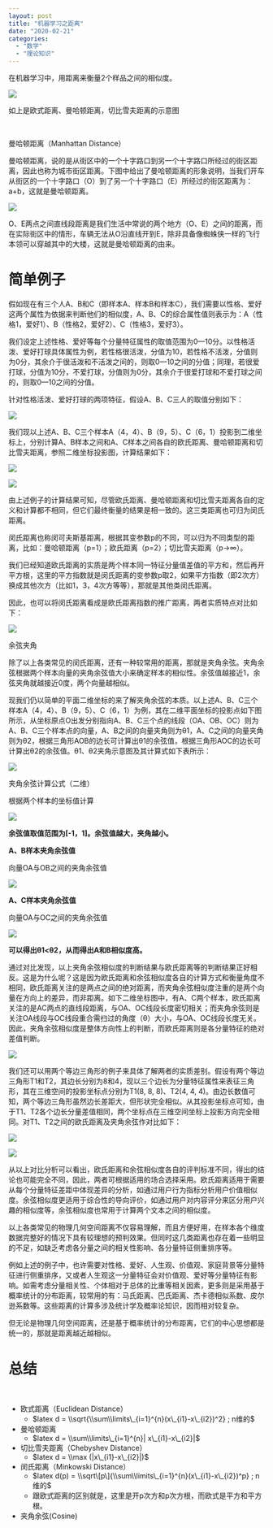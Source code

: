 ```yaml
---
layout: post
title: "机器学习之距离"
date: "2020-02-21"
categories: 
  - "数学"
  - "理论知识"
---
```


在机器学习中，用距离来衡量2个样品之间的相似度。

[![](/assets/image/default/v2-02dc0c92bce1be17a46ceeba80962bfb_hd.jpg)](http://127.0.0.1/?attachment_id=3052)

如上是欧式距离、曼哈顿距离，切比雪夫距离的示意图

 

曼哈顿距离（Manhattan Distance）

曼哈顿距离，说的是从街区中的一个十字路口到另一个十字路口所经过的街区距离，因此也称为城市街区距离。下图中给出了曼哈顿距离的形象说明，当我们开车从街区的一个十字路口（O）到了另一个十字路口（E）所经过的街区距离为：a+b，这就是曼哈顿距离。

[![](/assets/image/default/v2-6ad82bc846b5e6fa47d46eae6be67696_hd.jpg)](http://127.0.0.1/?attachment_id=3051)

O、E两点之间直线段距离是我们生活中常说的两个地方（O、E）之间的距离，而在实际街区中的情形，车辆无法从O沿直线开到E，除非具备像蜘蛛侠一样的飞行本领可以穿越其中的大楼，这就是曼哈顿距离的由来。

# 简单例子

假如现在有三个人A、B和C（即样本A、样本B和样本C），我们需要以性格、爱好这两个属性为依据来判断他们的相似度，A、B、C的综合属性值则表示为：A（性格1，爱好1）、B（性格2，爱好2）、C（性格3，爱好3）。

我们设定上述性格、爱好等每个分量特征属性的取值范围为0—10分。以性格活泼、爱好打球具体属性为例，若性格很活泼，分值为10，若性格不活泼，分值则为0分，其余介于很活泼和不活泼之间的，则取0—10之间的分值；同理，若很爱打球，分值为10分，不爱打球，分值则为0分，其余介于很爱打球和不爱打球之间的，则取0—10之间的分值。

针对性格活泼、爱好打球的两项特征，假设A、B、C三人的取值分别如下：

[![](/assets/image/default/v2-33d5b9297a69a98ce3985bd230774f91_hd.jpg)](http://127.0.0.1/?attachment_id=3056)

我们现以上述A、B、C三个样本A（4，4）、B（9，5）、C（6，1）投影到二维坐标上，分别计算A、B样本之间和A、C样本之间各自的欧氏距离、曼哈顿距离和切比雪夫距离，参照二维坐标投影图，计算结果如下：

[![](/assets/image/default/v2-aa11598c18658d77673731721349568e_hd.jpg)](http://127.0.0.1/?attachment_id=3057)

[![](/assets/image/default/v2-2a846ae7bd68cc1c19b66fc424ccec63_hd.jpg)](http://127.0.0.1/?attachment_id=3058)

由上述例子的计算结果可知，尽管欧氏距离、曼哈顿距离和切比雪夫距离各自的定义和计算都不相同，但它们最终衡量的结果是相一致的。这三类距离也可归为闵氏距离。

闵氏距离也称闵可夫斯基距离，根据其变参数p的不同，可以归为不同类型的距离，比如：曼哈顿距离（p=1）；欧氏距离（p=2）；切比雪夫距离（p→∞）。

我们已经知道欧氏距离的实质是两个样本同一特征分量值差值的平方和，然后再开平方根，这里的平方指数就是闵氏距离的变参数p取2，如果平方指数（即2次方）换成其他次方（比如1，3，4次方等等），那就是其他类闵氏距离。

因此，也可以将闵氏距离看成是欧氏距离指数的推广距离，两者实质特点对比如下：

[![](/assets/image/default/v2-aec6a4e4b1cfd7c0981fb8b409eebd60_hd.jpg)](http://127.0.0.1/?attachment_id=3059)

余弦夹角

除了以上各类常见的闵氏距离，还有一种较常用的距离，那就是夹角余弦。夹角余弦根据两个样本向量的夹角余弦值大小来确定样本的相似性。余弦值越接近1，余弦夹角就越接近0度，两个向量越相似。

现我们仍以简单的平面二维坐标的来了解夹角余弦的本质。以上述A、B、C三个样本A（4，4）、B（9，5）、C（6，1）为例，其在二维平面坐标的投影点如下图所示，从坐标原点O出发分别指向A、B、C三个点的线段（OA、OB、OC）则为A、B、C三个样本点的向量，A、B之间的向量夹角则为θ1，A、C之间的向量夹角则为θ2，根据三角形AOB的边长可计算出θ1的余弦值，根据三角形AOC的边长可计算出θ2的余弦值。θ1、θ2夹角示意图及其计算式如下表所示：

[![](/assets/image/default/v2-1086c2db8652e083f4e6d172f75d7ab0_hd.jpg)](http://127.0.0.1/?attachment_id=3061)

夹角余弦计算公式（二维）

根据两个样本的坐标值计算

[![](/assets/image/default/v2-bd856c562d9a5bc67528066045a8f59a_hd.jpg)](http://127.0.0.1/?attachment_id=3062)

**余弦值取值范围为\[-1，1\]。余弦值越大，夹角越小。**

**A、B样本夹角余弦值**

向量OA与OB之间的夹角余弦值

[![](/assets/image/default/v2-0e9ae169c4b6c4dc2b04ca3631d2aaf9_hd.jpg)](http://127.0.0.1/?attachment_id=3063)

**A、C样本夹角余弦值**

向量OA与OC之间的夹角余弦值

[![](/assets/image/default/v2-fff33de40e7c8aeeaedef7ff9350c31e_hd.jpg)](http://127.0.0.1/?attachment_id=3064)

**可以得出θ1<θ2，从而得出A和B相似度高。**

通过对比发现，以上夹角余弦相似度的判断结果与欧氏距离等的判断结果正好相反。这是为什么呢？这是因为欧氏距离和余弦相似度各自的计算方式和衡量角度不相同，欧氏距离关注的是两点之间的绝对距离，而夹角余弦相似度注重的是两个向量在方向上的差异，而非距离。如下二维坐标图中，有A、C两个样本，欧氏距离关注的是AC两点的直线段距离，与OA、OC线段长度密切相关；而夹角余弦则是关注OA线段与OC线段重合需扫过的角度（θ）大小，与OA、OC线段长度无关。因此，夹角余弦相似度是整体方向性上的判断，而欧氏距离则是各分量特征的绝对差值判断。

[![](/assets/image/default/v2-13a48637c572145c0fabfbd73dcd1c0d_hd.jpg)](http://127.0.0.1/?attachment_id=3065)

我们还可以用两个等边三角形的例子来具体了解两者的实质差别。假设有两个等边三角形T1和T2，其边长分别为8和4，现以三个边长为分量特征属性来表征三角形，其在三维空间的投影坐标点分别为T1(8, 8, 8)、T2(4, 4, 4)。由边长数值可知，两个等边三角形虽然边长差距大，但形状完全相似。从其投影坐标点可知，由于T1、T2各个边长分量差值相同，两个坐标点在三维空间坐标上投影方向完全相同。对T1、T2之间的欧氏距离及夹角余弦作对比如下：

[![](/assets/image/default/v2-681e6115fae9e9975659035ef747e4d1_hd.jpg)](http://127.0.0.1/?attachment_id=3066)

[![](/assets/image/default/v2-ebafff38d8eac44220390ab9c8e4c711_hd.jpg)](http://127.0.0.1/?attachment_id=3067)

从以上对比分析可以看出，欧氏距离和余弦相似度各自的评判标准不同，得出的结论也可能完全不同，因此，两者可根据适用的场合选择采用。欧氏距离适用于需要从每个分量特征差距中体现差异的分析，如通过用户行为指标分析用户价值相似度。余弦相似度更适用于综合性的导向评价，如通过用户对内容评分来区分用户兴趣的相似度等，余弦相似度也常用于计算两个文本之间的相似度。

以上各类常见的物理几何空间距离不仅容易理解，而且方便好用，在样本各个维度数据完整好的情况下具有较理想的预判效果。但同时这几类距离也存在着一些明显的不足，如缺乏考虑各分量之间的相关性影响、各分量特征侧重排序等。

例如上述的例子中，也许需要对性格、爱好、人生观、价值观、家庭背景等分量特征进行侧重排序，又或者人生观这一分量特征会对价值观、爱好等分量特征有影响。如需考虑分量相关性、个体相对于总体的比重等相关因素，更多则是采用基于概率统计的分布距离，较常用的有：马氏距离、巴氏距离、杰卡德相似系数、皮尔逊系数等。这些距离的计算多涉及统计学及概率论知识，因而相对较复杂。

但无论是物理几何空间距离，还是基于概率统计的分布距离，它们的中心思想都是统一的，那就是距离越近越相似。

# 总结

 

- 欧式距离（Euclidean Distance）
    - $latex d = \\sqrt{\\sum\\limits\_{i=1}^{n}(x\_{i1}-x\_{i2})^2} ; n维的$
- 曼哈顿距离
    - $latex d = \\sum\\limits\_{i=1}^{n}| x\_{i1}-x\_{i2}|$
- 切比雪夫距离（Chebyshev Distance）
    - $latex d = \\max (|x\_{i1}-x\_{i2}|)$
- 闵氏距离（Minkowski Distance）
    - $latex d(p) = \\sqrt\[p\]{\\sum\\limits\_{i=1}^{n}(x\_{i1}-x\_{i2})^p} ; n维的$
    - 跟欧式距离的区别就是，这里是开p次方和p次方根，而欧式是平方和平方根。
- 夹角余弦(Cosine)
